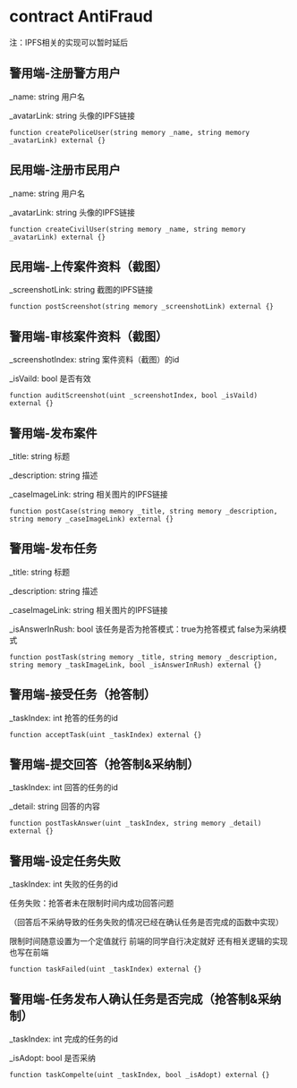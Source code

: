 # contract AntiFraud

注：IPFS相关的实现可以暂时延后

## 警用端-注册警方用户

_name: string 用户名

_avatarLink: string 头像的IPFS链接

```solidity
function createPoliceUser(string memory _name, string memory _avatarLink) external {}
```

## 民用端-注册市民用户

_name: string 用户名

_avatarLink: string 头像的IPFS链接

```solidity
function createCivilUser(string memory _name, string memory _avatarLink) external {}
```

## 民用端-上传案件资料（截图）

_screenshotLink: string 截图的IPFS链接

```solidity
function postScreenshot(string memory _screenshotLink) external {}
```

## 警用端-审核案件资料（截图）

_screenshotIndex: string 案件资料（截图）的id

_isVaild: bool 是否有效

```solidity
function auditScreenshot(uint _screenshotIndex, bool _isVaild) external {}
```

## 警用端-发布案件

_title:  string 标题

_description: string 描述

_caseImageLink: string 相关图片的IPFS链接

```solidity
function postCase(string memory _title, string memory _description, string memory _caseImageLink) external {}
```

## 警用端-发布任务

_title:  string 标题

_description: string 描述

_caseImageLink: string 相关图片的IPFS链接

 _isAnswerInRush: bool 该任务是否为抢答模式：true为抢答模式 false为采纳模式

```solidity
function postTask(string memory _title, string memory _description, string memory _taskImageLink, bool _isAnswerInRush) external {}
```

## 警用端-接受任务（抢答制）

_taskIndex: int 抢答的任务的id

```solidity
function acceptTask(uint _taskIndex) external {}
```

## 警用端-提交回答（抢答制&采纳制）

_taskIndex: int 回答的任务的id

_detail: string 回答的内容

```solidity
function postTaskAnswer(uint _taskIndex, string memory _detail) external {}
```

## 警用端-设定任务失败

_taskIndex: int 失败的任务的id

任务失败：抢答者未在限制时间内成功回答问题 

（回答后不采纳导致的任务失败的情况已经在确认任务是否完成的函数中实现）

限制时间随意设置为一个定值就行 前端的同学自行决定就好 还有相关逻辑的实现也写在前端

```solidity
function taskFailed(uint _taskIndex) external {}
```

## 警用端-任务发布人确认任务是否完成（抢答制&采纳制）

_taskIndex: int 完成的任务的id

_isAdopt: bool 是否采纳

```solidity
function taskCompelte(uint _taskIndex, bool _isAdopt) external {}
```


